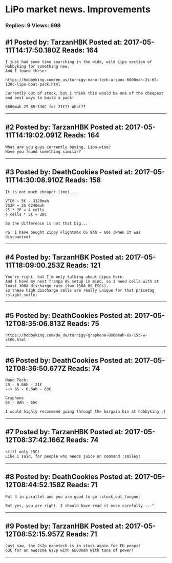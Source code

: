 # LiPo market news. Improvements

### Replies: 9 Views: 699

## \#1 Posted by: TarzanHBK Posted at: 2017-05-11T14:17:50.180Z Reads: 164

```
I just had some time searching in the wide, wild Lipo section of Hobbyking for something new.
And I found these:

https://hobbyking.com/en_us/turnigy-nano-tech-a-spec-6600mah-2s-65-130c-lipo-boat-pack.html

Currently out of stock, but I think this would be one of the cheapest and best ways to build a pack!

6600mah 2S 65~130C for 21€?? What??
```

---
## \#2 Posted by: TarzanHBK Posted at: 2017-05-11T14:19:02.091Z Reads: 164

```
What are you guys currently buying, Lipo-wise?
Have you found something similar?
```

---
## \#3 Posted by: DeathCookies Posted at: 2017-05-11T14:30:08.910Z Reads: 158

```
It is not much cheaper (imo)....

VTC6 ~ 5€ - 3120mah
2S2P = 2S 6240mah
2S * 2P = 4 cells
4 cells * 5€ = 20€

So the difference is not that big...

PS: i have bought Zippy Flightmax 6S 8Ah ~ 60€ (when it was discounted)
```

---
## \#4 Posted by: TarzanHBK Posted at: 2017-05-11T18:09:00.253Z Reads: 121

```
You´re right, but I´m only talking about Lipos here.
And I have my next Trampa 8S setup in mind, so I need cells with at least 300A discharge rate (two 150A 8S ESCs).
So these high discharge cells are really unique for that pricetag :slight_smile:
```

---
## \#5 Posted by: DeathCookies Posted at: 2017-05-12T08:35:06.813Z Reads: 75

```
https://hobbyking.com/de_de/turnigy-graphene-8000mah-6s-15c-w-xt60.html
```

---
## \#6 Posted by: DeathCookies Posted at: 2017-05-12T08:36:50.677Z Reads: 74

```
Nano Tech:
2S - 6.6Ah - 21€
--> 6S - 6.6Ah - 63€

Graphene
6S - 8Ah - 55€

I would highly recommend going through the bargain bin at hobbyking ;)
```

---
## \#7 Posted by: TarzanHBK Posted at: 2017-05-12T08:37:42.166Z Reads: 74

```
still only 15C!
Like I said, for people who needs juice on command :smiley:
```

---
## \#8 Posted by: DeathCookies Posted at: 2017-05-12T08:44:52.158Z Reads: 71

```
Put 4 in parallel and you are good to go :stuck_out_tongue:

But yes, you are right. I should have read it more carefully -.-"
```

---
## \#9 Posted by: TarzanHBK Posted at: 2017-05-12T08:52:15.957Z Reads: 71

```
Just saw, the 2s2p nanotech is in stock again for EU peops!
63€ for an awesome 6s2p with 6600mah with tons of power!
```

---
